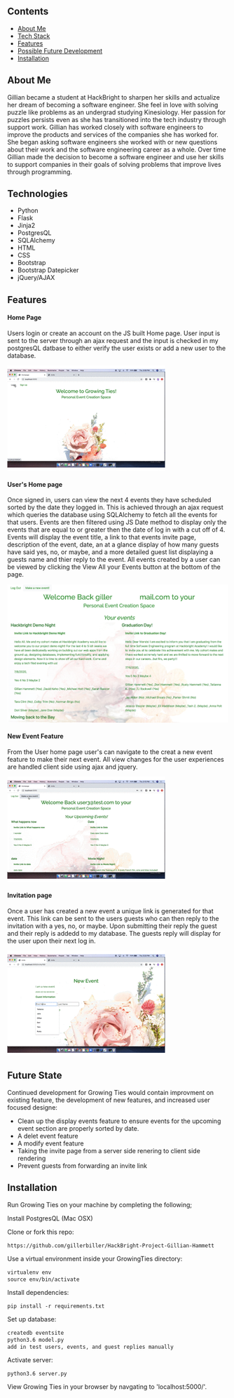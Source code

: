## Contents
* [About Me](#about)
* [Tech Stack](#tech-stack)
* [Features](#features)
* [Possible Future Development](#future)
* [Installation](#installation)


## <a name=about></a>About Me
Gillian became a student at HackBright to sharpen her skills and actualize her dream of becoming a software engineer. She feel in love with solving puzzle like problems as an undergrad studying Kinesiology. Her passion for puzzles persists even as she has transitioned into the tech industry through support work. Gillian has worked closely with software engineers to improve the products and services of the companies she has worked for. She began asking software engineers she worked with or new questions about their work and the software engineering career as a whole. Over time Gillian made the decision to become a software engineer and use her skills to support companies in their goals of solving problems that improve lives through programming.


## <a name="tech-stack"></a>Technologies
* Python
* Flask
* Jinja2
* PostgresQL
* SQLAlchemy
* HTML
* CSS
* Bootstrap
* Bootstrap Datepicker 
* jQuery/AJAX

## <a name="features"></a>Features

#### Home Page
Users login or create an account on the JS built Home page. User input is sent to the server through an ajax request and the input is checked in my postgresQL datbase to either verify the user exists or add a new user to the database. 

![alt text](https://github.com/gillerbiller/HackBright-Project-Gillian-Hammett/blob/master/static/img/log_in.gif "Growing Ties Home page and log in")

#### User's Home page
Once signed in, users can view the next 4 events they have scheduled sorted by the date they logged in. This is achieved through an ajax request which queries the database using SQLAlchemy to fetch all the events for that users. Events are then filtered using JS Date method to display only the events that are equal to or greater then the date of log in with a cut off of 4.
Events will display the event title, a link to that events invite page, description of the event, date, an at a glance display of how many guests have said yes, no, or maybe, and a more detailed guest list displaying a guests name and thier reply to the event. All events created by a user can be viewed by clicking the View All your Events button at the bottom of the page. 

![alt text](https://github.com/gillerbiller/HackBright-Project-Gillian-Hammett/blob/master/static/img/user_page.jpg.png "Growing Ties User page display")

#### New Event Feature
From the User home page user's can navigate to the creat a new event feature to make their next event. All view changes for the user experiences are handled client side using ajax and jquery. 

![alt text](https://github.com/gillerbiller/HackBright-Project-Gillian-Hammett/blob/master/static/img/new_event.gif "Growing Ties Home page and log in") 

#### Invitation page
Once a user has created a new event a unique link is generated for that event. This link can be sent to the users guests who can then reply to the invitation with a yes, no, or maybe. Upon submitting their reply the guest and their reply is addedd to my database. The guests reply will display for the user upon their next log in. 

![alt text](https://github.com/gillerbiller/HackBright-Project-Gillian-Hammett/blob/master/static/img/invite.gif "Growing Ties Home page and log in") 

## <a name="future"></a>Future State
Continued development for Growing Ties would contain improvment on existing feature, the development of new features, and increased user focused designe:

* Clean up the display events feature to ensure events for the upcoming event section are properly sorted by date.
* A delet event feature 
* A modify event feature 
* Taking the invite page from a server side renering to client side rendering
* Prevent guests from forwarding an invite link

## <a name="installation"></a>Installation
Run Growing Ties on your machine by completing the following;

Install PostgresQL (Mac OSX)

Clone or fork this repo:
```
https://github.com/gillerbiller/HackBright-Project-Gillian-Hammett
```

Use a virtual environment inside your GrowingTies directory:
```
virtualenv env
source env/bin/activate
```

Install dependencies:
```
pip install -r requirements.txt
```
Set up database:

```
createdb eventsite
python3.6 model.py
add in test users, events, and guest replies manually
```

Activate server:

```
python3.6 server.py
```

View Growing Ties in your browser by navgating to 'localhost:5000/'.





